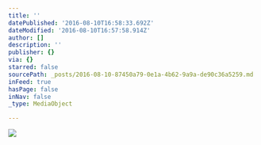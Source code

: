 ```yaml
---
title: ''
datePublished: '2016-08-10T16:58:33.692Z'
dateModified: '2016-08-10T16:57:58.914Z'
author: []
description: ''
publisher: {}
via: {}
starred: false
sourcePath: _posts/2016-08-10-87450a79-0e1a-4b62-9a9a-de90c36a5259.md
inFeed: true
hasPage: false
inNav: false
_type: MediaObject

---
```

![](https://the-grid-user-content.s3-us-west-2.amazonaws.com/fdf75ab9-df9d-4da0-95b8-4dfdd748b19c.jpg)